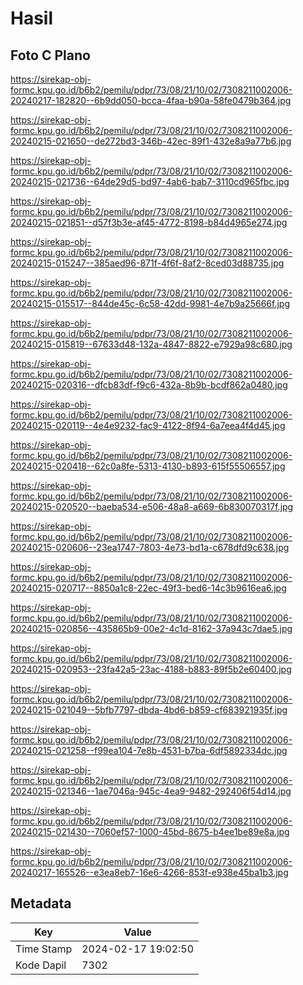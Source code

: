 # Hasil

## Foto C Plano

https://sirekap-obj-formc.kpu.go.id/b6b2/pemilu/pdpr/73/08/21/10/02/7308211002006-20240217-182820--6b9dd050-bcca-4faa-b90a-58fe0479b364.jpg

https://sirekap-obj-formc.kpu.go.id/b6b2/pemilu/pdpr/73/08/21/10/02/7308211002006-20240215-021650--de272bd3-346b-42ec-89f1-432e8a9a77b6.jpg

https://sirekap-obj-formc.kpu.go.id/b6b2/pemilu/pdpr/73/08/21/10/02/7308211002006-20240215-021736--64de29d5-bd97-4ab6-bab7-3110cd965fbc.jpg

https://sirekap-obj-formc.kpu.go.id/b6b2/pemilu/pdpr/73/08/21/10/02/7308211002006-20240215-021851--d57f3b3e-af45-4772-8198-b84d4965e274.jpg

https://sirekap-obj-formc.kpu.go.id/b6b2/pemilu/pdpr/73/08/21/10/02/7308211002006-20240215-015247--385aed96-871f-4f6f-8af2-8ced03d88735.jpg

https://sirekap-obj-formc.kpu.go.id/b6b2/pemilu/pdpr/73/08/21/10/02/7308211002006-20240215-015517--844de45c-6c58-42dd-9981-4e7b9a25666f.jpg

https://sirekap-obj-formc.kpu.go.id/b6b2/pemilu/pdpr/73/08/21/10/02/7308211002006-20240215-015819--67633d48-132a-4847-8822-e7929a98c680.jpg

https://sirekap-obj-formc.kpu.go.id/b6b2/pemilu/pdpr/73/08/21/10/02/7308211002006-20240215-020316--dfcb83df-f9c6-432a-8b9b-bcdf862a0480.jpg

https://sirekap-obj-formc.kpu.go.id/b6b2/pemilu/pdpr/73/08/21/10/02/7308211002006-20240215-020119--4e4e9232-fac9-4122-8f94-6a7eea4f4d45.jpg

https://sirekap-obj-formc.kpu.go.id/b6b2/pemilu/pdpr/73/08/21/10/02/7308211002006-20240215-020418--62c0a8fe-5313-4130-b893-615f55506557.jpg

https://sirekap-obj-formc.kpu.go.id/b6b2/pemilu/pdpr/73/08/21/10/02/7308211002006-20240215-020520--baeba534-e506-48a8-a669-6b830070317f.jpg

https://sirekap-obj-formc.kpu.go.id/b6b2/pemilu/pdpr/73/08/21/10/02/7308211002006-20240215-020606--23ea1747-7803-4e73-bd1a-c678dfd9c638.jpg

https://sirekap-obj-formc.kpu.go.id/b6b2/pemilu/pdpr/73/08/21/10/02/7308211002006-20240215-020717--8850a1c8-22ec-49f3-bed6-14c3b9616ea6.jpg

https://sirekap-obj-formc.kpu.go.id/b6b2/pemilu/pdpr/73/08/21/10/02/7308211002006-20240215-020856--435865b9-00e2-4c1d-8162-37a943c7dae5.jpg

https://sirekap-obj-formc.kpu.go.id/b6b2/pemilu/pdpr/73/08/21/10/02/7308211002006-20240215-020953--23fa42a5-23ac-4188-b883-89f5b2e60400.jpg

https://sirekap-obj-formc.kpu.go.id/b6b2/pemilu/pdpr/73/08/21/10/02/7308211002006-20240215-021049--5bfb7797-dbda-4bd6-b859-cf683921935f.jpg

https://sirekap-obj-formc.kpu.go.id/b6b2/pemilu/pdpr/73/08/21/10/02/7308211002006-20240215-021258--f99ea104-7e8b-4531-b7ba-6df5892334dc.jpg

https://sirekap-obj-formc.kpu.go.id/b6b2/pemilu/pdpr/73/08/21/10/02/7308211002006-20240215-021346--1ae7046a-945c-4ea9-9482-292406f54d14.jpg

https://sirekap-obj-formc.kpu.go.id/b6b2/pemilu/pdpr/73/08/21/10/02/7308211002006-20240215-021430--7060ef57-1000-45bd-8675-b4ee1be89e8a.jpg

https://sirekap-obj-formc.kpu.go.id/b6b2/pemilu/pdpr/73/08/21/10/02/7308211002006-20240217-165526--e3ea8eb7-16e6-4266-853f-e938e45ba1b3.jpg


## Metadata

| Key        | Value               |
| ---------- | ------------------- |
| Time Stamp | 2024-02-17 19:02:50 |
| Kode Dapil | 7302                |



